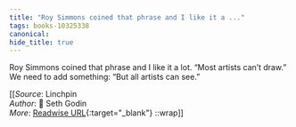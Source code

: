 ```yaml
---
title: "Roy Simmons coined that phrase and I like it a ..."
tags: books-10325338
canonical: 
hide_title: true
---
```


Roy Simmons coined that phrase and I like it a lot. “Most artists can’t draw.”
We need to add something: “But all artists can see.”


[[_Source_: Linchpin<br>
_Author_: 📕 Seth Godin<br>
_More_: [Readwise URL](https://readwise.io/open/210672360){:target="_blank"}
::wrap]]
